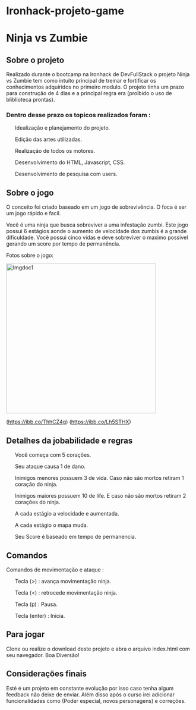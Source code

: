 # Ironhack-projeto-game





<h1>Ninja vs Zumbie </h1>

<h2>Sobre o projeto</h2>
<p> Realizado durante o bootcamp na Ironhack de DevFullStack o projeto Ninja vs Zumbie tem como intuito principal de treinar e fortificar os conhecimentos adquiridos no primeiro modulo.
O projeto tinha um prazo para construção de 4 dias e a principal regra era (proibido o uso de bliblioteca prontas). </p>

<h3>Dentro desse prazo os topicos realizados foram :</h3>
<ul> Idealização e planejamento do projeto. </ul>
<ul> Edição das artes utilizadas.</ul>
<ul> Realização de todos os motores.</ul>
<ul> Desenvolvimento do HTML, Javascript, CSS.</ul>
<ul> Desenvolvimento de pesquisa com users.</ul>


<h2>Sobre o jogo</h2>
O conceito foi criado baseado em um jogo de sobrevivência. 
O foca é ser um jogo rápido e facil. 

<p>Você é uma ninja que busca sobreviver a uma infestação zumbi. 
Este jogo possui 6 estágios aonde o aumento de velocidade dos zumbis é a grande dificuldade. 
Você possui cinco vidas e deve sobreviver o maximo possivel gerando um score por tempo de permanência. </p>

<p>Fotos sobre o jogo:</p>

<img width="403" alt="Imgdoc1" src="https://user-images.githubusercontent.com/57631805/70747983-d55f7180-1d07-11ea-82f9-273ff1dc4c50.png">

(https://ibb.co/ThhCZ4g)
(https://ibb.co/Lh5STHX)


<h2> Detalhes da jobabilidade e regras </h2>
<ul> Você começa com 5 corações.</ul>
<ul> Seu ataque causa 1 de dano.</ul>
<ul> Inimigos menores possuem 3 de vida. Caso não são mortos retiram 1 coração do ninja.</ul>
<ul> Inimigos maiores possuem 10 de life. E caso não são mortos retiram 2 corações do ninja.</ul>
<ul> A cada estágio a velocidade e aumentada.</ul>
<ul> A cada estágio o mapa muda.</ul>
<ul> Seu Score é baseado em tempo de permanencia.</ul>

<h2> Comandos </h2>

<p> Comandos de movimentação e ataque : </p>
<ul> Tecla (>) : avança movimentação ninja. </ul>
<ul> Tecla (<) : retrocede movimentação ninja.</ul>
<ul> Tecla (p) : Pausa.</ul>
<ul> Tecla (enter) : Inicia.</ul>

<h2>Para jogar</h2>
<p> Clone ou realize o download deste projeto e abra o arquivo index.html com seu navegador. Boa Diversão!</p>

<h2> Considerações finais </h2> 
<p> Esté é um projeto em constante evolução por isso caso tenha algum feedback não deixe de enviar. Além disso após o curso irei adicionar funcionalidades como (Poder especial, novos personagens) e correções.</p>












